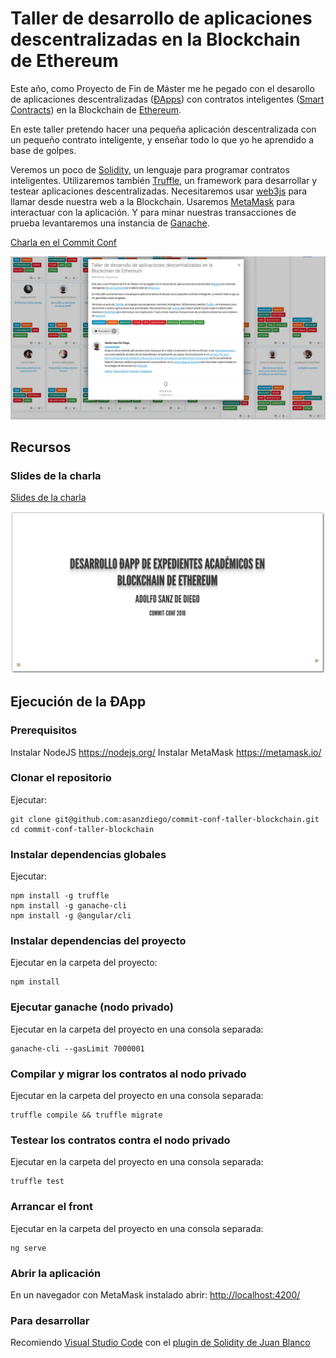 # Taller de desarrollo de aplicaciones descentralizadas en la Blockchain de Ethereum

Este año, como Proyecto de Fin de Máster me he pegado con el desarollo de aplicaciones descentralizadas ([ÐApps](https://en.wikipedia.org/wiki/Decentralized_application)) con contratos inteligentes ([Smart Contracts](https://en.wikipedia.org/wiki/Smart_contract)) en la Blockchain de [Ethereum](https://www.ethereum.org/).

En este taller pretendo hacer una pequeña aplicación descentralizada con un pequeño contrato inteligente, y enseñar todo lo que yo he aprendido a base de golpes.

Veremos un poco de [Solidity](https://solidity.readthedocs.io/en/v0.4.24/), un lenguaje para programar contratos inteligentes. Utilizaremos también [Truffle](http://truffleframework.com/), un framework para desarrollar y testear aplicaciones descentralizadas. Necesitaremos usar [web3js](https://github.com/ethereum/web3.js/) para llamar desde nuestra web a la Blockchain. Usaremos [MetaMask](https://metamask.io/) para interactuar con la aplicación. Y para minar nuestras transacciones de prueba levantaremos una instancia de [Ganache](http://truffleframework.com/ganache/).

[Charla en el Commit Conf](https://www.koliseo.com/events/commit-2018/r4p/5630471824211968/agenda#/5116072650866688/5423890473943040)

<a href="https://www.koliseo.com/events/commit-2018/r4p/5630471824211968/agenda#/5116072650866688/5423890473943040">
  <img src="./slides/img/commit-conf-blockchain.png" alt="Charla en el Commit Conf"/>
</a>


## Recursos

### Slides de la charla

[Slides de la charla](https://asanzdiego.github.io/commit-conf-taller-blockchain/)

<a href="https://asanzdiego.github.io/commit-conf-taller-blockchain/">
  <img src="./slides/img/slides-sombra.png" alt="Slides de la charla"/>
</a>

## Ejecución de la ÐApp

### Prerequisitos

Instalar NodeJS https://nodejs.org/
Instalar MetaMask https://metamask.io/

### Clonar el repositorio

Ejecutar:

~~~
git clone git@github.com:asanzdiego/commit-conf-taller-blockchain.git
cd commit-conf-taller-blockchain
~~~

### Instalar dependencias globales

Ejecutar:

~~~
npm install -g truffle
npm install -g ganache-cli
npm install -g @angular/cli
~~~

### Instalar dependencias del proyecto

Ejecutar en la carpeta del proyecto:

~~~
npm install
~~~

### Ejecutar ganache (nodo privado)

Ejecutar en la carpeta del proyecto en una consola separada:

~~~
ganache-cli --gasLimit 7000001
~~~

### Compilar y migrar los contratos al nodo privado

Ejecutar en la carpeta del proyecto en una consola separada:

~~~
truffle compile && truffle migrate
~~~

### Testear los contratos contra el nodo privado

Ejecutar en la carpeta del proyecto en una consola separada:

~~~
truffle test
~~~

### Arrancar el front

Ejecutar en la carpeta del proyecto en una consola separada:

~~~
ng serve
~~~

### Abrir la aplicación

En un navegador con MetaMask instalado abrir: <http://localhost:4200/>

### Para desarrollar

Recomiendo [Visual Studio Code](https://code.visualstudio.com/) con el [plugin de Solidity de Juan Blanco](https://marketplace.visualstudio.com/items?itemName=JuanBlanco.solidity)